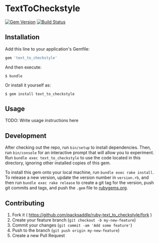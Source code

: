 # TextToCheckstyle

[![Gem Version](http://img.shields.io/gem/v/text_to_checkstyle.svg?style=flat)](http://badge.fury.io/rb/text_to_checkstyle)
[![Build Status](http://img.shields.io/travis/packsaddle/ruby-text_to_checkstyle/master.svg?style=flat)](https://travis-ci.org/packsaddle/ruby-text_to_checkstyle)

## Installation

Add this line to your application's Gemfile:

```ruby
gem 'text_to_checkstyle'
```

And then execute:

    $ bundle

Or install it yourself as:

    $ gem install text_to_checkstyle

## Usage

TODO: Write usage instructions here

## Development

After checking out the repo, run `bin/setup` to install dependencies. Then, run `bin/console` for an interactive prompt that will allow you to experiment. Run `bundle exec text_to_checkstyle` to use the code located in this directory, ignoring other installed copies of this gem.

To install this gem onto your local machine, run `bundle exec rake install`. To release a new version, update the version number in `version.rb`, and then run `bundle exec rake release` to create a git tag for the version, push git commits and tags, and push the `.gem` file to [rubygems.org](https://rubygems.org).

## Contributing

1. Fork it ( https://github.com/packsaddle/ruby-text_to_checkstyle/fork )
2. Create your feature branch (`git checkout -b my-new-feature`)
3. Commit your changes (`git commit -am 'Add some feature'`)
4. Push to the branch (`git push origin my-new-feature`)
5. Create a new Pull Request
